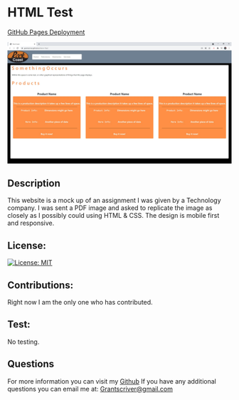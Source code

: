 # HTML Test

[GitHub Pages Deployment](https://grantscriver.github.io/HTML-Test/)

![Aston Test site example](/assets/Aston-TestScreenshot.jpg)

## Description

This website is a mock up of an assignment I was given by a Technology company. I was sent a PDF image and asked to replicate the image as closely as I possibly could using HTML & CSS. The design is mobile first and responsive.

## License:

[![License: MIT](https://img.shields.io/badge/License-MIT-yellow.svg)](https://opensource.org/licenses/MIT)

## Contributions:

Right now I am the only one who has contributed.

## Test:

No testing.

## Questions

For more information you can visit my [Github](https://github.com/grantscriver)
If you have any additional questions you can email me at: Grantscriver@gmail.com
